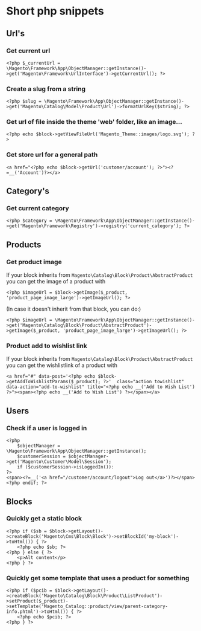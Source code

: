 # Short php snippets

## Url's

### Get current url

    <?php $_currentUrl = \Magento\Framework\App\ObjectManager::getInstance()->get('Magento\Framework\UrlInterface')->getCurrentUrl(); ?>

### Create a slug from a string

    <?php $slug = \Magento\Framework\App\ObjectManager::getInstance()->get('Magento\Catalog\Model\Product\Url')->formatUrlKey($string); ?>

### Get url of file inside the theme 'web' folder, like an image...

    <?php echo $block->getViewFileUrl('Magento_Theme::images/logo.svg'); ?>

### Get store url for a general path

    <a href="<?php echo $block->getUrl('customer/account'); ?>"><?=__('Account')?></a>

## Category's

### Get current category

    <?php $category = \Magento\Framework\App\ObjectManager::getInstance()->get('Magento\Framework\Registry')->registry('current_category'); ?>

## Products

### Get product image

If your block inherits from `Magento\Catalog\Block\Product\AbstractProduct` you can get the image of a product with

    <?php $imageUrl = $block->getImage($_product, 'product_page_image_large')->getImageUrl(); ?>

(In case it doesn't inherit from that block, you can do:)

    <?php $imageUrl = \Magento\Framework\App\ObjectManager::getInstance()->get('Magento\Catalog\Block\Product\AbstractProduct')->getImage($_product, 'product_page_image_large')->getImageUrl(); ?>

### Product add to wishlist link

If your block inherits from `Magento\Catalog\Block\Product\AbstractProduct` you can get the wishlistlink of a product with

    <a href="#" data-post='<?php echo $block->getAddToWishlistParams($_product); ?>'  class="action towishlist" data-action="add-to-wishlist" title="<?php echo __('Add to Wish List') ?>"><span><?php echo __('Add to Wish List') ?></span></a>

## Users

### Check if a user is logged in

    <?php
        $objectManager = \Magento\Framework\App\ObjectManager::getInstance();
        $customerSession = $objectManager->get('Magento\Customer\Model\Session');
        if ($customerSession->isLoggedIn()):
    ?>
    <span><?=__('<a href="/customer/account/logout">Log out</a>')?></span>
    <?php endif; ?>

## Blocks

### Quickly get a static block

    <?php if ($sb = $block->getLayout()->createBlock('Magento\Cms\Block\Block')->setBlockId('my-block')->toHtml()) { ?>
        <?php echo $sb; ?>
    <?php } else { ?>
        <p>Alt content</p>
    <?php } ?>

### Quickly get some template that uses a product for something

    <?php if ($pcib = $block->getLayout()->createBlock('Magento\Catalog\Block\Product\ListProduct')->setProduct($_product)->setTemplate('Magento_Catalog::product/view/parent-category-info.phtml')->toHtml()) { ?>
        <?php echo $pcib; ?>
    <?php } ?>
